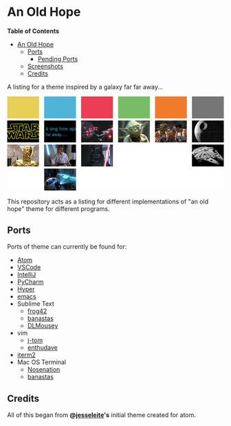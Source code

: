 # An Old Hope

**Table of Contents**

- [An Old Hope](#an-old-hope)
  - [Ports](#ports)
    - [Pending Ports](#pending-ports)
  - [Screenshots](#screenshots)
  - [Credits](#credits)

A listing for a theme inspired by a galaxy far far away...

![palette](./palette.jpg "Color Palette")

This repository acts as a listing for different implementations of "an old hope"
theme for different programs.

## Ports
Ports of theme can currently be found for:

* [Atom](https://github.com/JesseLeite/an-old-hope-syntax-atom)
* [VSCode](https://github.com/dustinsanders/an-old-hope-theme-vscode)
* [IntelliJ](https://github.com/JuanMaRuiz/an-old-hope-syntax-intellij)
* [PyCharm](https://github.com/rpalo/pycharm-old-hope)
* [Hyper](https://github.com/erikmueller/an-old-hype)
* [emacs](https://github.com/mohkale/an-old-hope-emacs)
* Sublime Text
  * [frog42](https://github.com/frog42/an-old-hope-syntax-sublime)
  * [banastas](https://github.com/banastas/an-old-hope-syntax-sublime)
  * [DLMousey](https://github.com/DLMousey/an-old-hope-syntax-sublime)
* vim
  * [j-tom](https://github.com/j-tom/vim-old-hope)
  * [enthudave](https://github.com/enthudave/star_wars.vim)
* [iterm2](https://gist.github.com/rpalo/f50a45476fe1e1d4f230ecb611e83800)
* Mac OS Terminal
  * [Nosenation](https://github.com/Nosenation/an-old-hope-terminal)
  * [banastas](https://gist.github.com/banastas/42c4685182a45afe8a2dc1ce18a92243)

## Credits
All of this began from **@[jesseleite](https://github.com/jesseleite)'s** initial theme created for atom.

